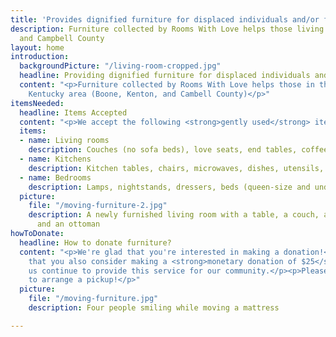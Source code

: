 ```yaml
---
title: 'Provides dignified furniture for displaced individuals and/or families '
description: Furniture collected by Rooms With Love helps those living in Boone, Kenton
  and Campbell County
layout: home
introduction:
  backgroundPicture: "/living-room-cropped.jpg"
  headline: Providing dignified furniture for displaced individuals and/or families
  content: "<p>Furniture collected by Rooms With Love helps those in the Northern
    Kentucky area (Boone, Kenton, and Cambell County)</p>"
itemsNeeded:
  headline: Items Accepted
  content: "<p>We accept the following <strong>gently used</strong> items.</p>"
  items:
  - name: Living rooms
    description: Couches (no sofa beds), love seats, end tables, coffee tables, lamps
  - name: Kitchens
    description: Kitchen tables, chairs, microwaves, dishes, utensils, coffee makers
  - name: Bedrooms
    description: Lamps, nightstands, dressers, beds (queen-size and under)
  picture:
    file: "/moving-furniture-2.jpg"
    description: A newly furnished living room with a table, a couch, a love seat,
      and an ottoman
howToDonate:
  headline: How to donate furniture?
  content: "<p>We're glad that you're interested in making a donation!</p> <p>We ask
    that you also consider making a <strong>monetary donation of $25</strong> to help
    us continue to provide this service for our community.</p><p>Please contact us
    to arrange a pickup!</p>"
  picture:
    file: "/moving-furniture.jpg"
    description: Four people smiling while moving a mattress

---
```

